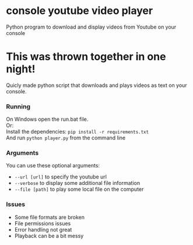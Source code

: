 # console youtube video player
 Python program to download and display videos from Youtube on your console
 
# This was thrown together in one night!
Quicly made python script that downloads and plays videos as text on your console. 

### Running
On Windows open the run.bat file.  
Or:  
Install the dependencies: `pip install -r requirements.txt`  
And run `python player.py` from the command line

### Arguments
You can use these optional arguments:  
- `--url [url]` to specify the youtube url
- `--verbose` to display some additional file information
- `--file [path]` to play some local file on the computer

### Issues
- Some file formats are broken
- File permissions issues
- Error handling not great
- Playback can be a bit messy
